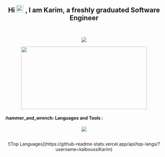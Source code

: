 <h2 align="center">
  Hi
  <img src="https://media.giphy.com/media/hvRJCLFzcasrR4ia7z/giphy.gif" width="23px"/>
  , I am Karim,
  a freshly graduated Software Engineer
</h2>
</br>

<p align="center">
  <a href="https://www.linkedin.com/in/karim-kalboussi-471507265"><img src="https://img.shields.io/badge/linkedin-%230177B5?style=flat&logo=instagram&logoColor=white"/></a>
<!--   <a href="https://www.instagram.com/kalboussi_karim"><img src="https://img.shields.io/badge/instagram-%23E4415F?style=flat&logo=instagram&logoColor=white"/></a>
  <a href="https://www.facebook.com/El.Kalboussi.Karim"><img src="https://img.shields.io/badge/facebook-%23316FF6?style=flat&logo=facebook&logoColor=white"/></a>
  <a href="https://www.youtube.co"><img src="https://img.shields.io/badge/youtube-%23FF0000?style=flat&logo=youtube&logoColor=white"/></a> -->
</p>


<div align="center">
  <img src="https://i.giphy.com/media/v1.Y2lkPTc5MGI3NjExZ2xzaWJkemVscHJqNGVwaGI5MnY4Mmo4cHo2bXA4b2sxbXhrd3N5ZCZlcD12MV9pbnRlcm5hbF9naWZfYnlfaWQmY3Q9Zw/ZVik7pBtu9dNS/giphy.gif" width="400" height="200"/>
</div>

<h4> :hammer_and_wrench: Languages and Tools :</h4>
<div>
<p align="center">
  <a href="https://skillicons.dev">
    <img src="https://skillicons.dev/icons?i=js,ts,git,linux,html,css,react,redux,php,postman,nodejs,express,mongodb,mysql,figma,github,java,py,selenium" />
  </a>
</p>
</br>

<div align="center">
  ![Top Languages](https://github-readme-stats.vercel.app/api/top-langs/?username=kalboussiKarim)
</div>


<!--
**kalboussiKarim/kalboussiKarim** is a ✨ _special_ ✨ repository because its `README.md` (this file) appears on your GitHub profile.

Here are some ideas to get you started:
👋
- 🔭 I’m currently working on ...
- 🌱 I’m currently learning ...
- 👯 I’m looking to collaborate on ...
- 🤔 I’m looking for help with ...
- 💬 Ask me about ...
- 📫 How to reach me: ...
- 😄 Pronouns: ...
- ⚡ Fun fact: ...
-->
